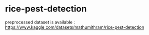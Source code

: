 # rice-pest-detection

preprocessed dataset is available : https://www.kaggle.com/datasets/mathumithram/rice-pest-detection 
